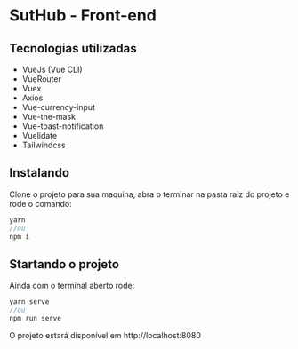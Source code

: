 # SutHub - Front-end

## Tecnologias utilizadas

* VueJs (Vue CLI)
* VueRouter
* Vuex
* Axios
* Vue-currency-input
* Vue-the-mask
* Vue-toast-notification
* Vuelidate
* Tailwindcss

## Instalando
Clone o projeto para sua maquina, abra o terminar na pasta raiz do projeto e rode o comando:

~~~javascript
yarn
//ou
npm i
~~~

## Startando o projeto

Ainda com o terminal aberto rode:

~~~javascript
yarn serve
//ou
npm run serve
~~~

O projeto estará disponível em http://localhost:8080

